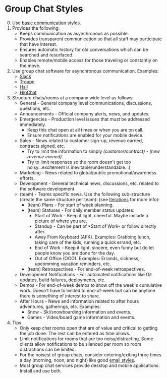 # Group Chat Styles

0. Use [basic communication](basic.md) styles.
0. Provides the following:
    - Keeps communication as asynchronous as possible.
    - Provides transparent communication so that all staff may participate that have interest.
    - Ensures automatic history for old conversations which can be searched and resurfaced.
    - Enables remote/mobile access for those traveling or constantly on the move.
0. Use group chat software for asynchronous communication. Examples:
    - [Slack](https://slack.com)
    - [Troupe](https://trou.pe)
    - [Hall](https://hall.com)
    - [HipChat](https://www.hipchat.com)
0. Structure chats/rooms at a company wide level as follows:
    - General - General company level communications, discussions, questions, etc.
    - Announcements - Official company alerts, news, and updates.
    - Emergencies - Production level issues that must be addressed immediately.
        - Keep this chat open at all times or when you are on call.
        - Ensure notifications are enabled for your mobile device.
    - Sales - News related to customer sign-up, revenue earned, contracts signed, etc.
        - Try to limit the information to simply *(customer/contract) - (new revenue earned)*.
        - Try to limit responses so the room doesn't get too noisy...excitement is inevitable/understandable. :)
    - Marketing - News related to global/public promotional/awareness efforts.
    - Development - General technical news, discussions, etc. related to the software development.
    - (team) - Teams specific news. Use the following sub-structure (create the same structure per team):
      (see [Iterations](../business/iterations.md) for more info):
        - (team) Plans - For start of week planning.
        - (team) Statuses - For daily member status updates:
            - Start of Work - Keep it light, cheerful. Maybe include a picture of where you are.
            - Standup - Can be part of *Start of Work- or follow directly after.
            - Away From Keyboard (AFK). Examples: Grabbing lunch, taking care of the kids, running a quick errand, etc.
            - End of Work - Keep it light, sincere, even funny but do let people know you are done for the day.
            - Out of Office (OOO). Examples: Errands, sickness, upcomming vacation reminders, etc.
        - (team) Retrospectives - For end-of-week retrospectives.
    - Development Notifications - For automated notifications like Git updates, build failures, deployments, etc.
    - Demos - For end-of-week demos to show off the week's cumulative work. Doesn't have to limited to end-of-week but
      can be anytime there is something of interest to share.
    - After Hours - News and information related to after hours adventures, gatherings, etc. Examples:
        - Snow - Ski/snowboarding information and events.
        - Games - Video/board game information and events.
0. Tips
    - Only keep chat rooms open that are of value and critical to getting the job done. The rest can be entered as
      time allows.
    - Limit notifications for rooms that are too noisy/distracting. Some clients allow notifications to be silenced per
      room so room distractions can be limited.
    - For the noisest of group chats, consider entering/exiting three times a day (morning, noon, and night) like good
      [email styles](email.md).
    - Most group chat services provide desktop and mobile applications. Install and use both.

